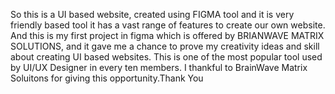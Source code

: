 So this is a UI based website, created using FIGMA tool and it is very friendly based tool it has a vast range of features to create our own website. 
And this is my first project in figma which is offered by BRIANWAVE MATRIX SOLUTIONS, and it gave me a chance to prove my creativity ideas and skill about
creating UI based websites. This is one of the most popular tool used by UI/UX Designer in every ten members. I thankful to BrainWave Matrix Soluitons for 
giving this opportunity.Thank You 
